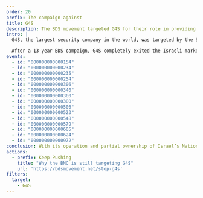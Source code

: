 ```yaml
---
order: 20
prefix: The campaign against
title: G4S
description: The BDS movement targeted G4S for their role in providing services to Israeli prisons, police, the military, and illegal settlements.
intro: |
  G4S, the largest security company in the world, was targeted by the BDS movement for providing services to Israeli prisons, police, the military, and illegal settlements.

  After a 13-year BDS campaign, G4S completely exited the Israeli market.
events:
  - id: "000000000000154"
  - id: "000000000000234"
  - id: "000000000000235"
  - id: "000000000000254"
  - id: "000000000000306"
  - id: "000000000000340"
  - id: "000000000000360"
  - id: "000000000000380"
  - id: "000000000000506"
  - id: "000000000000523"
  - id: "000000000000548"
  - id: "000000000000579"
  - id: "000000000000605"
  - id: "000000000000624"
  - id: "000000000000972"
conclusion: With its operation and partial ownership of Israel’s National Police Academy and the training it provides to Israeli police, G4S is still deeply complicit in Israel’s illegal and violent repression of Palestinians.
actions:
  - prefix: Keep Pushing
    title: "Why the BNC is still targeting G4S"
    url: 'https://bdsmovement.net/stop-g4s'
filters:
  target:
    - G4S
---
```


